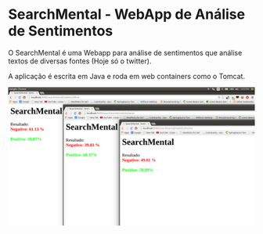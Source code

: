 # SearchMental - WebApp de Análise de Sentimentos

O SearchMental é uma Webapp para análise de sentimentos que análise textos de diversas fontes (Hoje só o twitter).

A aplicação é escrita em Java e roda em web containers como o Tomcat.  

![Alt text](src/main/resources/searchmental.png "Primeira versão")
